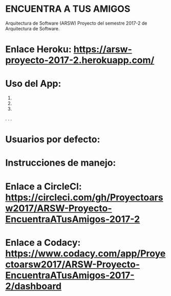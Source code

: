 # ENCUENTRA A TUS AMIGOS
Arquitectura de Software (ARSW)
Proyecto del semestre 2017-2 de Arquitectura de Software.

# Enlace Heroku: https://arsw-proyecto-2017-2.herokuapp.com/

# Uso del App:
1.
2.
3.
.
.
.

# Usuarios por defecto:


# Instrucciones de manejo:

# Enlace a CircleCI: https://circleci.com/gh/Proyectoarsw2017/ARSW-Proyecto-EncuentraATusAmigos-2017-2

# Enlace a Codacy: https://www.codacy.com/app/Proyectoarsw2017/ARSW-Proyecto-EncuentraATusAmigos-2017-2/dashboard

